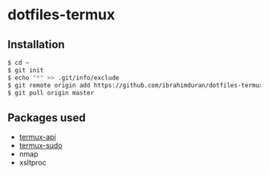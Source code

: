 # dotfiles-termux

## Installation
```sh
$ cd ~
$ git init
$ echo "*" >> .git/info/exclude
$ git remote origin add https://github.com/ibrahimduran/dotfiles-termux.git
$ git pull origin master
```

## Packages used
- [termux-api](https://termux.com/add-on-api.html)
- [termux-sudo](https://github.com/st42/termux-sudo)
- nmap
- xsltproc
